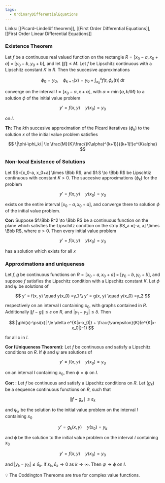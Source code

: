 ```yaml
---
tags:
  - OrdinaryDifferentialEquations
---
```

Links: [[Picard–Lindelöf theorem]], [[First Order Differential Equations]], [[First Order Linear Differential Equations]]
### Existence Theorem

Let $f$ be a continuous real valued function on the rectangle ${R= [x_0-a,x_0+a]\times[y_0-b, y_0+b]}$, and let $\|f\| \le M$. Let $f$ be Lipschitz continuous with a Lipschitz constant $K$ in $R$. Then the succesive approximations

$$ \phi_0 = y_0, \quad\phi_{k+1}(x) = y_0 + \int_{x_0}^xf(t, \phi_k(t))\, dt $$

converge on the interval $I= [x_0-\alpha, x+ \alpha]$, with $\alpha = \min\{a, b/M\}$ to a solution $\phi$ of the initial value problem

$$ y' = f(x, y) \quad y(x_0) =y_0 $$

on $I$.

****************Th:**************** The $k$th succesive approximation of the Picard iteratives $(\phi_k)$ to the solution $x$ of the initial value problem satisfies

$$ \|\phi-\phi_k\| \le \frac{M}{K}\frac{(K\alpha)^{k+1}}{(k+1)!}e^{K\alpha} $$

### Non-local Existence of Solutions

Let $S=[x_0-a, x_0+a] \times \Bbb R$, and $f:S \to \Bbb R$ be Lipschtiz continuous with constant ${K>0}$. The succesive approximations $(\phi_k)$ for the problem

$$ y' = f(x, y) \quad y(x_0) =y_0 $$

exists on the entire interval $[x_0-a, x_0+a]$, and converge there to solution $\phi$ of the initial value problem.

************Cor:************ Suppose $f:\Bbb R^2 \to \Bbb R$ be a continuous function on the plane which satisfies the Lipschitz condtion on the strip $S_a =[-a, a] \times \Bbb R$, where $a>0$. Then every initial value problem

$$ y' = f(x, y) \quad y(x_0) =y_0 $$

has a solution which exists for all $x$

### Approximations and uniqueness

Let $f, g$ be continuous functions on ${R= [x_0-a,x_0+a]\times[y_0-b, y_0+b]}$, and suppose $f$ satisfies the Lipschitz condition with a Lipschitz constant $K$. Let $\phi$ and $\psi$ be solutions of

$$ y' = f(x, y) \quad y(x_0) =y_1 \\ y' = g(x, y) \quad y(x_0) =y_2 $$

respectively on an interval $I$ containing $x_0$, with graphs contained in $R$. Additionally $\|f-g\| \le \varepsilon$ on $R$, and $|y_1-y_2| \le \delta$. Then

$$ |\phi(x)-\psi(x)| \le \delta e^{K|x-x_0|} + \frac{\varepsilon}{K}(e^{K|x-x_0|}-1) $$

for all $x$ in $I$.

**********Cor (Uniqueness Theorem):********** Let $f$ be continuous and satisfy a Lipschitz conditions on $R$. If $\phi$ and $\psi$ are solutions of

$$ y' = f(x, y) \quad y(x_0) =y_0 $$

on an interval $I$ containing $x_0$, then $\phi = \psi$ on $I$.

**********Cor: :********** Let $f$ be continuous and satisfy a Lipschitz conditions on $R$. Let $(g_k)$ be a sequence continuous functions on $R$, such that

$$ \|f-g_k \| \le \varepsilon_k $$

and $\psi_k$ be the solution to the initial value problem on the interval $I$ containing $x_0$

$$ y' = g_k(x, y) \quad y(x_0) =y_k $$

and $\phi$ be the solution to the initial value problem on the interval $I$ containing $x_0$

$$ y' = f(x, y) \quad y(x_0) =y_0 $$

and $|y_k -y_0| \le \delta_k$. If $\varepsilon_k , \delta_k \to 0$ as $k \to \infty$. Then $\psi \to \phi$ on $I$.

<aside> 💡 The Coddington Thereoms are true for complex value functions.

</aside>